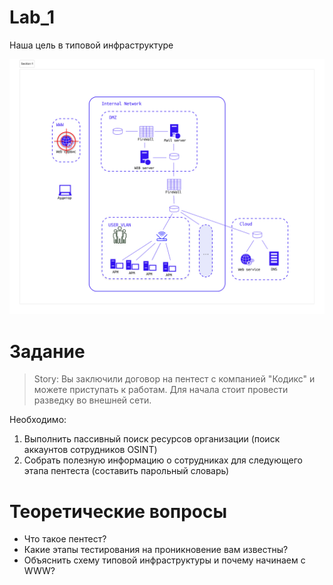 # Lab_1 

Наша цель в типовой инфраструктуре

![Alt text](<Section 1 (1).png>)

# Задание

> Story: Вы заключили договор на пентест с компанией "Кодикс" и можете приступать к работам. Для начала стоит провести разведку во внешней сети. 

Необходимо:
1. Выполнить пассивный поиск ресурсов организации (поиск аккаунтов сотрудников OSINT)
2. Собрать полезную информацию о сотрудниках для следующего этапа пентеста (составить парольный словарь)

# Теоретические вопросы

- Что такое пентест?
- Какие этапы тестирования на проникновение вам известны?
- Объяснить схему типовой инфраструктуры и почему начинаем с WWW?
